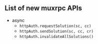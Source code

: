 <!--
SPDX-FileCopyrightText: 2021 Andre 'Staltz' Medeiros

SPDX-License-Identifier: CC-BY-4.0
-->

## List of new muxrpc APIs

- async
  - `httpAuth.requestSolution(sc, cc)`
  - `httpAuth.sendSolution(sc, cc, cr)`
  - `httpAuth.invalidateAllSolutions()`